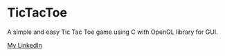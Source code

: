 TicTacToe
=========

A simple and easy Tic Tac Toe game using C with OpenGL library for GUI.


<a href="http://in.linkedin.com/in/prasadus">My LinkedIn</a>
